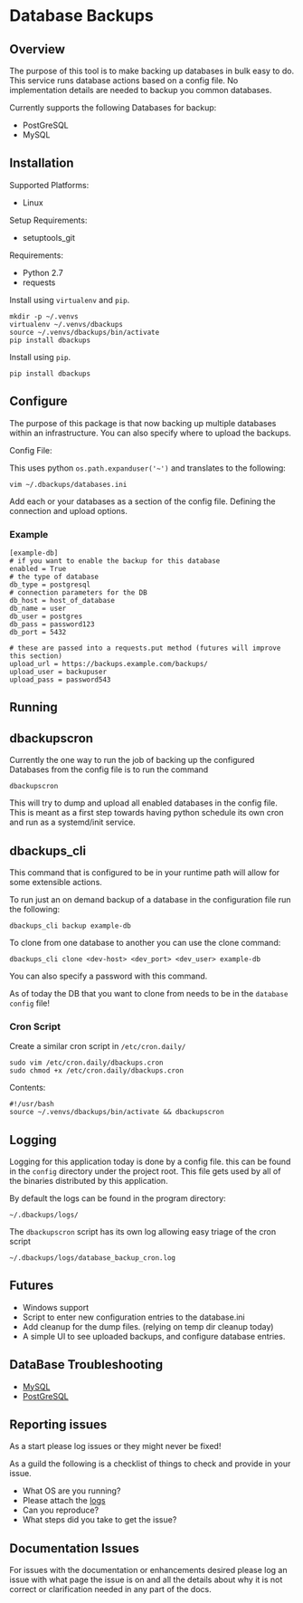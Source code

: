 Database Backups
================

Overview
--------
The purpose of this tool is to make backing up databases in bulk easy to do. This service runs database actions based on a config file. No implementation details are needed to backup you common databases.

Currently supports the following Databases for backup:

* PostGreSQL
* MySQL

Installation
------------
Supported Platforms:

* Linux

Setup Requirements:

* setuptools_git

Requirements:

* Python 2.7
* requests

Install using `virtualenv` and `pip`.

    mkdir -p ~/.venvs
    virtualenv ~/.venvs/dbackups
    source ~/.venvs/dbackups/bin/activate
    pip install dbackups

Install using `pip`.

    pip install dbackups

Configure
---------
The purpose of this package is that now backing up multiple databases within an infrastructure. You can also specify
where to upload the backups.

Config File:

This uses python ```os.path.expanduser('~')``` and translates to the following:

    vim ~/.dbackups/databases.ini

Add each or your databases as a section of the config file. Defining the connection and upload options.

### Example
    [example-db]
    # if you want to enable the backup for this database
    enabled = True
    # the type of database
    db_type = postgresql
    # connection parameters for the DB
    db_host = host_of_database
    db_name = user
    db_user = postgres
    db_pass = password123
    db_port = 5432

    # these are passed into a requests.put method (futures will improve this section)
    upload_url = https://backups.example.com/backups/
    upload_user = backupuser
    upload_pass = password543

Running
-------

## dbackupscron

Currently the one way to run the job of backing up the configured Databases from the config file is to run the
command

    dbackupscron

This will try to dump and upload all enabled databases in the config file. This is meant as a first step towards having
 python schedule its own cron and run as a systemd/init service.


## dbackups_cli

This command that is configured to be in your runtime path will allow for some extensible actions.

To run just an on demand backup of a database in the configuration file run the following:

    dbackups_cli backup example-db

To clone from one database to another you can use the clone command:

    dbackups_cli clone <dev-host> <dev_port> <dev_user> example-db

You can also specify a password with this command.

As of today the DB that you want to clone from needs to be in the ```database config``` file!

### Cron Script
Create a similar cron script in `/etc/cron.daily/`

    sudo vim /etc/cron.daily/dbackups.cron
    sudo chmod +x /etc/cron.daily/dbackups.cron

Contents:

    #!/usr/bash
    source ~/.venvs/dbackups/bin/activate && dbackupscron


## Logging


Logging for this application today is done by a config file. this can be found in the `config` directory under the
project root.
This file gets used by all of the binaries distributed by this application.

By default the logs can be found in the program directory:

    ~/.dbackups/logs/

The `dbackupscron` script has its own log allowing easy triage of the cron script

    ~/.dbackups/logs/database_backup_cron.log

## Futures

* Windows support
* Script to enter new configuration entries to the database.ini
* Add cleanup for the dump files. (relying on temp dir cleanup today)
* A simple UI to see uploaded backups, and configure database entries.


## DataBase Troubleshooting

* [MySQL](docs/mysql.md)
* [PostGreSQL](docs/postgres.md)

## Reporting issues

As a start please log issues or they might never be fixed!

As a guild the following is a checklist of things to check and provide in your issue.

* What OS are you running?
* Please attach the [logs](##Logging)
* Can you reproduce?
* What steps did you take to get the issue?


## Documentation Issues

For issues with the documentation or enhancements desired please log an issue with what page the issue is on and all the details about why it is not correct or clarification needed in any part of the docs.